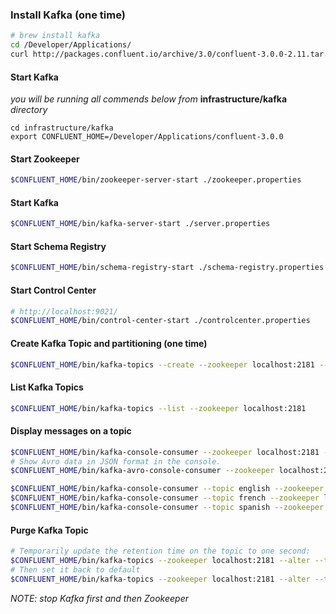 ### Install Kafka (one time)

```bash
# brew install kafka
cd /Developer/Applications/
curl http://packages.confluent.io/archive/3.0/confluent-3.0.0-2.11.tar.gz | tar xz
```

#### Start Kafka

*you will be running all commends below from* **infrastructure/kafka** *directory*

```
cd infrastructure/kafka
export CONFLUENT_HOME=/Developer/Applications/confluent-3.0.0
```

#### Start Zookeeper
```bash
$CONFLUENT_HOME/bin/zookeeper-server-start ./zookeeper.properties
```

#### Start Kafka
```bash
$CONFLUENT_HOME/bin/kafka-server-start ./server.properties
```

#### Start Schema Registry
```bash
$CONFLUENT_HOME/bin/schema-registry-start ./schema-registry.properties
```

#### Start Control Center
```bash
# http://localhost:9021/
$CONFLUENT_HOME/bin/control-center-start ./controlcenter.properties
```


#### Create Kafka Topic and partitioning (one time)
```bash
$CONFLUENT_HOME/bin/kafka-topics --create --zookeeper localhost:2181 --replication-factor 1 --partitions 1 --topic twitter
```

#### List Kafka Topics
```bash
$CONFLUENT_HOME/bin/kafka-topics --list --zookeeper localhost:2181
```

#### Display messages on a topic
```bash
$CONFLUENT_HOME/bin/kafka-console-consumer --zookeeper localhost:2181 --topic twitter --from-beginning --property print.key=true
# Show Avro data in JSON format in the console.
$CONFLUENT_HOME/bin/kafka-avro-console-consumer --zookeeper localhost:2181 --topic twitter --property print.key=true --property schema.registry.url=http://localhost:8081

$CONFLUENT_HOME/bin/kafka-console-consumer --topic english --zookeeper localhost:2181
$CONFLUENT_HOME/bin/kafka-console-consumer --topic french --zookeeper localhost:2181
$CONFLUENT_HOME/bin/kafka-console-consumer --topic spanish --zookeeper localhost:2181
```

#### Purge Kafka Topic
```bash
# Temporarily update the retention time on the topic to one second:
$CONFLUENT_HOME/bin/kafka-topics --zookeeper localhost:2181 --alter --topic twitter --config retention.ms=1000
# Then set it back to default
$CONFLUENT_HOME/bin/kafka-topics --zookeeper localhost:2181 --alter --topic twitter --config retention.ms=600000
```

*NOTE: stop Kafka first and then Zookeeper*
